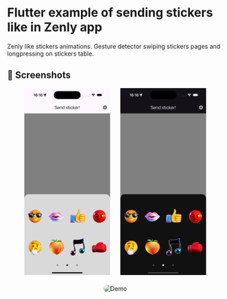 # Flutter example of sending stickers like in Zenly app

Zenly like stickers animations. Gesture detector swiping stickers pages and longpressing on stickers table.

## 📱 Screenshots

<div align="center">
  <img src="./light_theme.png" alt="Main Screen" width="200" style="margin-right: 20px;">
  <img src="./dark_theme.png" alt="Animation" width="200">
</div>

<div align="center">
  <img src="./gifExample.mp4" alt="Demo" width="400" style="border-radius: 12px; margin-top: 20px;">
</div>


